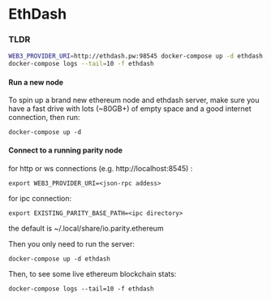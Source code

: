# EthDash

### TLDR

```sh
WEB3_PROVIDER_URI=http://ethdash.pw:98545 docker-compose up -d ethdash
docker-compose logs --tail=10 -f ethdash
```

#### Run a new node

To spin up a brand new ethereum node and ethdash server, make sure you have a fast drive with lots (~80GB+) of empty space and a good internet connection, then run:

`docker-compose up -d`

#### Connect to a running parity node

for http or ws connections (e.g. http://localhost:8545) :

`export WEB3_PROVIDER_URI=<json-rpc addess>` 

for ipc connection:

`export EXISTING_PARITY_BASE_PATH=<ipc directory>` 

the default is  ~/.local/share/io.parity.ethereum

Then you only need to run the server:

`docker-compose up -d ethdash`



Then, to see some live ethereum blockchain stats:

`docker-compose logs --tail=10 -f ethdash`
